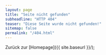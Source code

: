 ```yaml
---
layout: page
title: "Seite nicht gefunden"
subheadline: "HTTP 404"
teaser: "Diese Seite wurde nicht gefunden!"
sitemap: false
permalink: "/404.html"
---
```


Zurück zur [Homepage]({{ site.baseurl }}/);  

